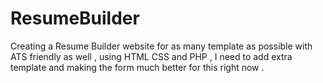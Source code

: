 # ResumeBuilder
Creating a Resume Builder website for as many template as possible with ATS friendly as well ,  using HTML CSS and PHP , I need to add extra template and making the form much better for this right now .
